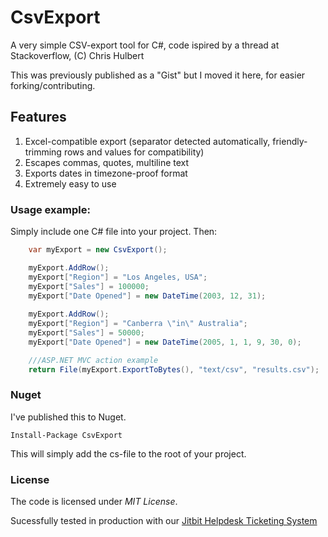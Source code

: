 # CsvExport
A very simple CSV-export tool for C#, code ispired by a thread at Stackoverflow, (C) Chris Hulbert

This was previously published as a "Gist" but I moved it here, for easier forking/contributing.

## Features

1. Excel-compatible export (separator detected automatically, friendly-trimming rows and values for compatibility)
2. Escapes commas, quotes, multiline text
3. Exports dates in timezone-proof format
4. Extremely easy to use

### Usage example:

Simply include one C# file into your project. Then:

```c#
	var myExport = new CsvExport();

	myExport.AddRow();
	myExport["Region"] = "Los Angeles, USA";
	myExport["Sales"] = 100000;
	myExport["Date Opened"] = new DateTime(2003, 12, 31);
		
	myExport.AddRow();
	myExport["Region"] = "Canberra \"in\" Australia";
	myExport["Sales"] = 50000;
	myExport["Date Opened"] = new DateTime(2005, 1, 1, 9, 30, 0);

	///ASP.NET MVC action example
	return File(myExport.ExportToBytes(), "text/csv", "results.csv");
```

### Nuget

I've published this to Nuget.

`Install-Package CsvExport`

This will simply add the cs-file to the root of your project.

### License

The code is licensed under *MIT License*.


Sucessfully tested in production with our [Jitbit Helpdesk Ticketing System](https://www.jitbit.com/helpdesk/)
